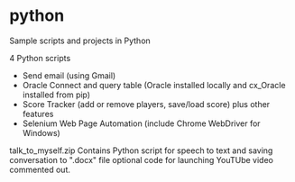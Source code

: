 # python
Sample scripts and projects in Python

4 Python scripts
- Send email (using Gmail)
- Oracle Connect and query table (Oracle installed locally and cx_Oracle installed from pip)
- Score Tracker (add or remove players, save/load score) plus other features
- Selenium Web Page Automation (include Chrome WebDriver for Windows)

talk_to_myself.zip 
  Contains Python script for speech to text and saving conversation to ".docx" file
  optional code for launching YouTUbe video commented out.
  
